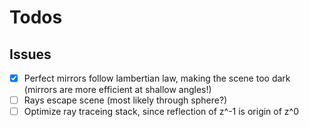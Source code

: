# Todos

## Issues

* [X] Perfect mirrors follow lambertian law, making the scene too dark (mirrors are more efficient at shallow angles!)
* [ ] Rays escape scene (most likely through sphere?)
* [ ] Optimize ray traceing stack, since reflection of z^-1 is origin of z^0
